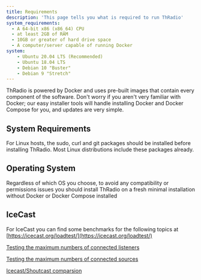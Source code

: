 ```yaml
---
title: Requirements
description: 'This page tells you what is required to run ThRadio'
system_requirements:
  - A 64-bit x86 (x86_64) CPU
  - at least 2GB of RAM
  - 10GB or greater of hard drive space
  - A computer/server capable of running Docker
system:
    - Ubuntu 20.04 LTS (Recommended)
    - Ubuntu 18.04 LTS
    - Debian 10 "Buster"
    - Debian 9 "Stretch"
---
```


ThRadio is powered by Docker and uses pre-built images that contain every component of the software. Don't worry if you aren't very familiar with Docker; our easy installer tools will handle installing Docker and Docker Compose for you, and updates are very simple.

## System Requirements

<list :items="system_requirements" ></list>

<alert type="info">
For Linux hosts, the <badge>sudo</badge>, <badge>curl</badge> and <badge>git</badge> packages should be installed before installing ThRadio. Most Linux distributions include these packages already.
</alert>

## Operating System

<alert type="success">
Regardless of which OS you choose, to avoid any compatibility or permissions issues you should install ThRadio on a fresh minimal installation without Docker or Docker Compose installed
</alert>

<list :items="system" type="success"></list>

## IceCast

For IceCast you can find some benchmarks for the following topics at [https://icecast.org/loadtest/](https://icecast.org/loadtest/)

[Testing the maximum numbers of connected listeners](https://icecast.org/loadtest/1/)

[Testing the maximum numbers of connected sources](https://icecast.org/loadtest/2/)

[Icecast/Shoutcast comparsion](https://icecast.org/loadtest/3/)